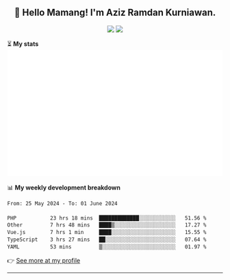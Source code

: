<h2 align="center">👋 Hello Mamang! I'm Aziz Ramdan Kurniawan.</h2>  
<p align="center">
  <img src="https://komarev.com/ghpvc/?username=azizramdan">
  <img src="https://wakatime.com/badge/user/90056fa0-4c31-4eca-954e-2a3ac05896f9.svg">
</p>
    
⏳ **My stats**  
![](https://raw.githubusercontent.com/azizramdan/github-stats/master/generated/overview.svg#gh-dark-mode-only)

📊 **My weekly development breakdown**
<!--START_SECTION:waka-->

```txt
From: 25 May 2024 - To: 01 June 2024

PHP           23 hrs 18 mins  █████████████░░░░░░░░░░░░   51.56 %
Other         7 hrs 48 mins   ████▒░░░░░░░░░░░░░░░░░░░░   17.27 %
Vue.js        7 hrs 1 min     ████░░░░░░░░░░░░░░░░░░░░░   15.55 %
TypeScript    3 hrs 27 mins   ██░░░░░░░░░░░░░░░░░░░░░░░   07.64 %
YAML          53 mins         ▒░░░░░░░░░░░░░░░░░░░░░░░░   01.97 %
```

<!--END_SECTION:waka-->
👉 [See more at my profile](https://wakatime.com/@azizramdan)
***
